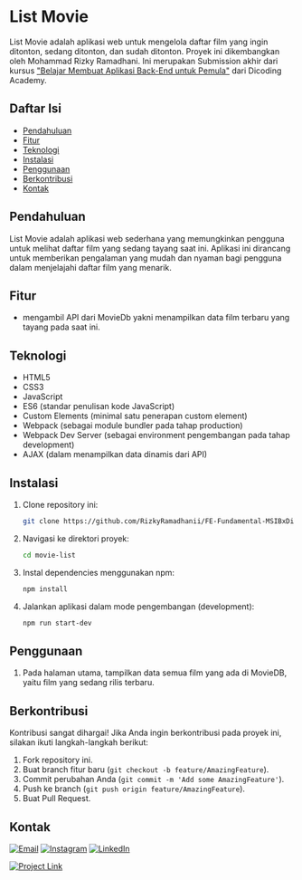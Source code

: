 # List Movie

List Movie adalah aplikasi web untuk mengelola daftar film yang ingin ditonton, sedang ditonton, dan sudah ditonton. Proyek ini dikembangkan oleh Mohammad Rizky Ramadhani. Ini merupakan Submission akhir dari kursus ["Belajar Membuat Aplikasi Back-End untuk Pemula"](https://www.dicoding.com/academies/163) dari Dicoding Academy.

## Daftar Isi

- [Pendahuluan](#pendahuluan)
- [Fitur](#fitur)
- [Teknologi](#teknologi)
- [Instalasi](#instalasi)
- [Penggunaan](#penggunaan)
- [Berkontribusi](#berkontribusi)
- [Kontak](#kontak)

## Pendahuluan

List Movie adalah aplikasi web sederhana yang memungkinkan pengguna untuk melihat daftar film yang sedang tayang saat ini. Aplikasi ini dirancang untuk memberikan pengalaman yang mudah dan nyaman bagi pengguna dalam menjelajahi daftar film yang menarik.
## Fitur

- mengambil API dari MovieDb yakni menampilkan data film terbaru yang tayang pada saat ini.

## Teknologi

- HTML5
- CSS3
- JavaScript
- ES6 (standar penulisan kode JavaScript)
- Custom Elements (minimal satu penerapan custom element)
- Webpack (sebagai module bundler pada tahap production)
- Webpack Dev Server (sebagai environment pengembangan pada tahap development)
- AJAX (dalam menampilkan data dinamis dari API)

## Instalasi

1. Clone repository ini:
    ```bash
    git clone https://github.com/RizkyRamadhanii/FE-Fundamental-MSIBxDicoding.git
    ```

2. Navigasi ke direktori proyek:
    ```bash
    cd movie-list
    ```

3. Instal dependencies menggunakan npm:
    ```bash
    npm install
    ```

4. Jalankan aplikasi dalam mode pengembangan (development):
    ```bash
    npm run start-dev
    ```

## Penggunaan

1. Pada halaman utama, tampilkan data semua film yang ada di MovieDB, yaitu film yang sedang rilis terbaru.

## Berkontribusi

Kontribusi sangat dihargai! Jika Anda ingin berkontribusi pada proyek ini, silakan ikuti langkah-langkah berikut:

1. Fork repository ini.
2. Buat branch fitur baru (`git checkout -b feature/AmazingFeature`).
3. Commit perubahan Anda (`git commit -m 'Add some AmazingFeature'`).
4. Push ke branch (`git push origin feature/AmazingFeature`).
5. Buat Pull Request.

## Kontak

[![Email](https://img.shields.io/badge/Email-D14836?style=for-the-badge&logo=gmail&logoColor=white)](mailto:rmdhni01283@gmail.com)
[![Instagram](https://img.shields.io/badge/Instagram-E4405F?style=for-the-badge&logo=instagram&logoColor=white)](https://www.instagram.com/rizkyyyramadhaniii/)
[![LinkedIn](https://img.shields.io/badge/LinkedIn-0077B5?style=for-the-badge&logo=linkedin&logoColor=white)](https://www.linkedin.com/in/mohammad-rizky-ramadhani-2932241b7/)

[![Project Link](https://img.shields.io/badge/Project%20Link-%23F7DF1E.svg?&style=for-the-badge&logo=javascript&logoColor=black)](https://listmovie-rizkyramadhani.vercel.app/)
